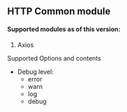 ## HTTP Common module

#### Supported modules as of this version:
1. Axios

Supported Options and contents

- Debug level:
    - error
    - warn
    - log
    - debug